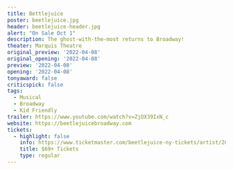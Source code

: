 ```yaml
---
title: Bettlejuice
poster: beetlejuice.jpg
header: beetlejuice-header.jpg
alert: "On Sale Oct 1"
description: The ghost-with-the-most returns to Broadway!
theater: Marquis Theatre
original_preview: '2022-04-08'
original_opening: '2022-04-08'
preview: '2022-04-08'
opening: '2022-04-08'
tonyaward: false
criticspick: false
tags: 
  - Musical
  - Broadway
  - Kid Friendly
trailer: https://www.youtube.com/watch?v=ZjOX39IxN_c
website: https://beetlejuicebroadway.com
tickets:
  - highlight: false
    info: https://www.ticketmaster.com/beetlejuice-ny-tickets/artist/2818024
    title: $69+ Tickets
    type: regular
---
```

